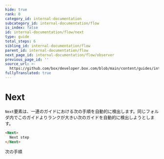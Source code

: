 ```yaml
---
hide: true
rank: 0
category_id: internal-documentation
subcategory_id: internal-documentation/flow
is_index: false
id: internal-documentation/flow/next
type: guide
total_steps: 6
sibling_id: internal-documentation/flow
parent_id: internal-documentation/flow
next_page_id: internal-documentation/flow/observer
previous_page_id: ''
source_url: >-
  https://github.com/box/developer.box.com/blob/main/content/guides/internal-documentation/flow/next.md
fullyTranslated: true
---
```

<!-- does not need translation -->

# Next

`Next`要素は、一連のガイドにおける次の手順を自動的に検出します。同じフォルダ内でこのガイドよりランクが大きい次のガイドを自動的に検出しようとします。

```html
<Next>
  Next step
</Next>

```

<H>

<Next>

次の手順

</Next>

</H>